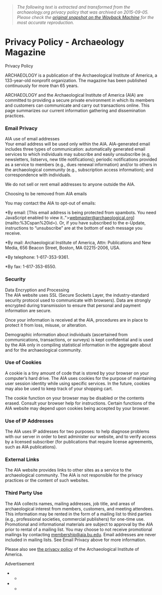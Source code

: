 > *The following text is extracted and transformed from the archaeology.org privacy policy that was archived on 2015-09-05. Please check the [original snapshot on the Wayback Machine](https://web.archive.org/web/20150905072830id_/http%3A//www.archaeology.org/privacy-policy) for the most accurate reproduction.*

# Privacy Policy - Archaeology Magazine

Privacy Policy

  


ARCHAEOLOGY is a publication of the Archaeological Institute of America, a 133-year-old nonprofit organization. The magazine has been published continuously for more than 65 years.

ARCHAEOLOGY and the Archaeological Institute of America (AIA) are committed to providing a secure private environment in which its members and customers can communicate and carry out transactions online. This page summarizes our current information gathering and dissemination practices.

### Email Privacy

AIA use of email addresses  
Your email address will be used only within the AIA. AIA-generated email includes three types of communication: automatically generated email services to which individuals may subscribe and easily unsubscribe (e.g, newsletters, listservs, new title notifications); periodic notifications provided as a service to members (e.g., dues renewal information) and/or to others in the archaeological community (e.g., subscription access information); and correspondence with individuals.

We do not sell or rent email addresses to anyone outside the AIA.

Choosing to be removed from AIA emails

You may contact the AIA to opt-out of emails:

*By email: [This email address is being protected from spambots. You need JavaScript enabled to view it..">[webmaster@archaeological.org](mailto:webmaster@archaeological.org)](mailto:%3Cspan%20id=). Or, if you have subscribed to the e-Update, instructions to “unsubscribe” are at the bottom of each message you receive.

*By mail: Archaeological Institute of America, Attn: Publications and New Media, 656 Beacon Street, Boston, MA 02215-2006, USA.

*By telephone: 1-617-353-9361.

*By fax: 1-617-353-6550.

### Security

Data Encryption and Processing  
The AIA website uses SSL (Secure Sockets Layer, the industry-standard security protocol used to communicate with browsers). Data are strongly encrypted during transmission to ensure that personal and payment information are secure.

Once your information is received at the AIA, procedures are in place to protect it from loss, misuse, or alteration.

Demographic information about individuals (ascertained from communications, transactions, or surveys) is kept confidential and is used by the AIA only in compiling statistical information in the aggregate about and for the archaeological community.

### Use of Cookies

A cookie is a tiny amount of code that is stored by your browser on your computer’s hard drive. The AIA uses cookies for the purpose of maintaining user session identity while using specific services. In the future, cookies may also be used to keep track of your shopping cart.

The cookie function on your browser may be disabled or the contents erased. Consult your browser help for instructions. Certain functions of the AIA website may depend upon cookies being accepted by your browser.

### Use of IP Addresses

The AIA uses IP addresses for two purposes: to help diagnose problems with our server in order to best administer our website, and to verify access by a licensed subscriber (for publications that require license agreements, such as AIA publications).

### External Links

The AIA website provides links to other sites as a service to the archaeological community. The AIA is not responsible for the privacy practices or the content of such websites.

### Third Party Use

The AIA collects names, mailing addresses, job title, and areas of archaeological interest from members, customers, and meeting attendees. This information may be rented in the form of a mailing list to third parties (e.g., professional societies, commercial publishers) for one-time use. Promotional and informational materials are subject to approval by the AIA prior to rental of a mailing list. You may choose to not receive promotional mailings by contacting [membership@aia.bu.edu](mailto:membership@aia.bu.edu). Email addresses are never included in mailing lists. See Email Privacy above for more information.

Please also see [the privacy policy](http://archaeological.org/about/privacy) of the Archaeological Institute of America.

Advertisement

  *   * 


  *   * 


[](http://www.archaeological.org/)
